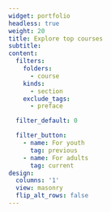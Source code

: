 ```yaml
---
widget: portfolio
headless: true
weight: 20
title: Explore top courses
subtitle:
content:
  filters:
    folders:
      - course
    kinds:
      - section
    exclude_tags:
      - preface

  filter_default: 0

  filter_button:
    - name: For youth
      tag: previous
    - name: For adults
      tag: current
design:
  columns: '1'
  view: masonry
  flip_alt_rows: false
---
```

